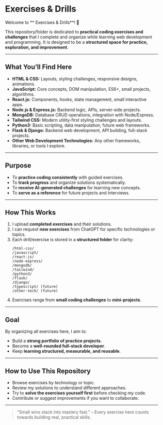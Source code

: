 # Exercises & Drills

Welcome to ** Exercises & Drills**! 🚀

This repository/folder is dedicated to **practical coding exercises and challenges** that I complete and organize while learning web development and programming. It is designed to be a **structured space for practice, exploration, and improvement**.

---

## **What You’ll Find Here**
- **HTML & CSS:** Layouts, styling challenges, responsive designs, animations.
- **JavaScript:** Core concepts, DOM manipulation, ES6+, small projects, algorithms.
- **React.js:** Components, hooks, state management, small interactive apps.
- **Node.js & Express.js:** Backend logic, APIs, server-side projects.
- **MongoDB:** Database CRUD operations, integration with Node/Express.
- **Tailwind CSS:** Modern utility-first styling challenges and layouts.
- **Python3:** Basic scripting, data manipulation, future web frameworks.
- **Flask & Django:** Backend web development, API building, full-stack projects.
- **Other Web Development Technologies:** Any other frameworks, libraries, or tools I explore.

---

## **Purpose**
- To **practice coding consistently** with guided exercises.
- To **track progress** and organize solutions systematically.
- To **receive AI-generated challenges** for learning new concepts.
- To **serve as a reference** for future projects and interviews.

---

## **How This Works**
1. I upload **completed exercises** and their solutions.
2. I can request **new exercises** from ChatGPT for specific technologies or topics.
3. Each drill/exercise is stored in a **structured folder** for clarity:
    ```
    /html-css/
    /javascript/
    /react-js/
    /node-express/
    /mongodb/
    /tailwind/
    /python3/
    /flask/
    /django/
    /typescript/ (future)
    /other-tech/ (future)
    ```
4. Exercises range from **small coding challenges** to **mini-projects**.

---

## **Goal**
By organizing all exercises here, I aim to:
- Build a **strong portfolio of practice projects**.
- Become a **well-rounded full-stack developer**.
- Keep **learning structured, measurable, and reusable**.

---

## **How to Use This Repository**
- Browse exercises by technology or topic.
- Review my solutions to understand different approaches.
- Try to **solve the exercises yourself first** before checking my code.
- Contribute or suggest improvements if you want to collaborate.

---

> “Small wins stack into mastery fast.” – Every exercise here counts towards building real, practical skills.

